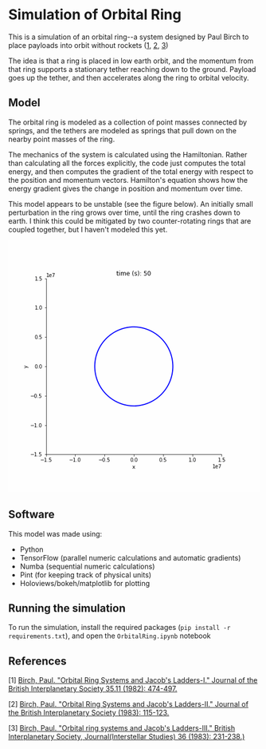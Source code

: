 # Simulation of Orbital Ring

This is a simulation of an orbital ring--a system designed by Paul Birch to place payloads into orbit without rockets ([1](#1), [2](#2), [3](#3))

The idea is that a ring is placed in low earth orbit, and the momentum from that ring supports a stationary tether reaching down to the ground. Payload goes up the tether, and then accelerates along the ring to orbital velocity.

## Model
The orbital ring is modeled as a collection of point masses connected by springs, and the tethers are modeled as springs that pull down on the nearby point masses of the ring.

The mechanics of the system is calculated using the Hamiltonian. Rather than calculating all the forces explicitly, the code just computes the total energy, and then computes the gradient of the total energy with respect to the position and momentum vectors. Hamilton's equation shows how the energy gradient gives the change in position and momentum over time.

This model appears to be unstable (see the figure below). An initially small perturbation in the ring grows over time, until the ring crashes down to earth. I think this could be mitigated by two counter-rotating rings that are coupled together, but I haven't modeled this yet.

![instability](instability.gif "Single Ring Instability")

## Software

This model was made using:
- Python
- TensorFlow (parallel numeric calculations and automatic gradients)
- Numba (sequential numeric calculations)
- Pint (for keeping track of physical units)
- Holoviews/bokeh/matplotlib for plotting

## Running the simulation

To run the simulation, install the required packages (`pip install -r requirements.txt`), and open the `OrbitalRing.ipynb` notebook

## References
<a id="1">[1]</a>
[Birch, Paul. "Orbital Ring Systems and Jacob's Ladders-I." Journal of the British Interplanetary Society 35.11 (1982): 474-497.](http://www.orionsarm.com/fm_store/OrbitalRings-I.pdf)

<a id="2">[2]</a>
[Birch, Paul. "Orbital Ring Systems and Jacob's Ladders-II." Journal of the British Interplanetary Society (1983): 115-123.](http://www.orionsarm.com/fm_store/OrbitalRings-II.pdf)

<a id="3">[3]</a>
[Birch, Paul. "Orbital ring systems and Jacob's Ladders-III." British Interplanetary Society, Journal(Interstellar Studies) 36 (1983): 231-238.)](https://orionsarm.com/fm_store/OrbitalRings-III.pdf)